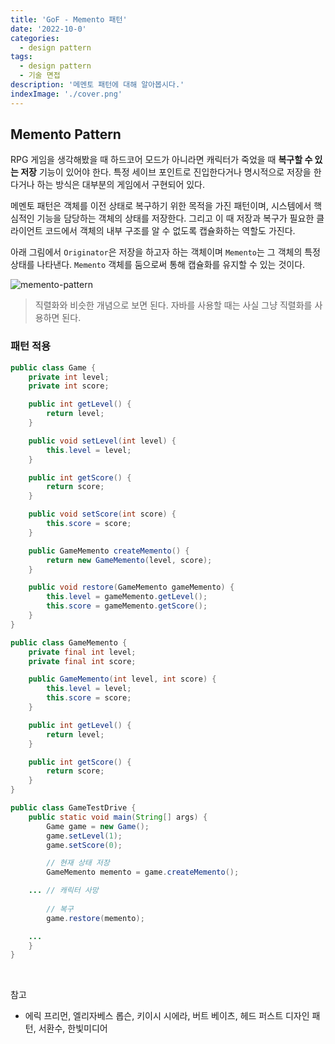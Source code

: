 ```yaml
---
title: 'GoF - Memento 패턴'
date: '2022-10-0'
categories:
  - design pattern
tags:
  - design pattern
  - 기술 면접
description: '메멘토 패턴에 대해 알아봅시다.'
indexImage: './cover.png'
---
```


## Memento Pattern  

RPG 게임을 생각해봤을 때 하드코어 모드가 아니라면 캐릭터가 죽었을 때 **복구할 수 있는 저장** 기능이 있어야 한다. 
특정 세이브 포인트로 진입한다거나 명시적으로 저장을 한다거나 하는 방식은 대부분의 게임에서 구현되어 있다. 

메멘토 패턴은 객체를 이전 상태로 복구하기 위한 목적을 가진 패턴이며, 시스템에서 핵심적인 기능을 담당하는 객체의 상태를 저장한다. 
그리고 이 때 저장과 복구가 필요한 클라이언트 코드에서 객체의 내부 구조를 알 수 없도록 캡슐화하는 역할도 가진다. 

아래 그림에서 ```Originator```은 저장을 하고자 하는 객체이며 ```Memento```는 그 객체의 특정 상태를 나타낸다. 
```Memento``` 객체를 둠으로써 통해 캡슐화를 유지할 수 있는 것이다. 

![memento-pattern](memento-pattern.png)

> 직렬화와 비슷한 개념으로 보면 된다. 자바를 사용할 때는 사실 그냥 직렬화를 사용하면 된다. 

### 패턴 적용

``` java
public class Game {
	private int level;
	private int score;

	public int getLevel() {
		return level;
	}

	public void setLevel(int level) {
		this.level = level;
	}

	public int getScore() {
		return score;
	}

	public void setScore(int score) {
		this.score = score;
	}

	public GameMemento createMemento() {
		return new GameMemento(level, score);
	}

	public void restore(GameMemento gameMemento) {
		this.level = gameMemento.getLevel();
		this.score = gameMemento.getScore();
	}
}
```

``` java
public class GameMemento {
	private final int level;
	private final int score;

	public GameMemento(int level, int score) {
		this.level = level;
		this.score = score;
	}

	public int getLevel() {
		return level;
	}

	public int getScore() {
		return score;
	}
}
```

``` java
public class GameTestDrive {
	public static void main(String[] args) {
		Game game = new Game();
		game.setLevel(1);
		game.setScore(0);

		// 현재 상태 저장
		GameMemento memento = game.createMemento();

    ... // 캐릭터 사망
		
		// 복구
		game.restore(memento);

    ...
	}
}
```

<br/>

참고
- 에릭 프리먼, 엘리자베스 롭슨, 키이시 시에라, 버트 베이츠, 헤드 퍼스트 디자인 패턴, 서환수, 한빛미디어